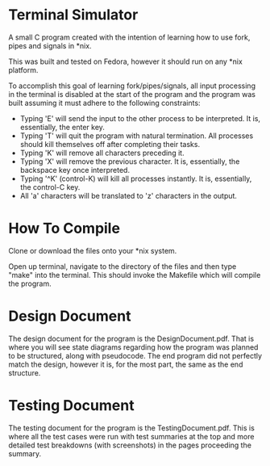 # Terminal Simulator

A small C program created with the intention of learning how to use fork, pipes and signals in *nix.

This was built and tested on Fedora, however it should run on any *nix platform.

To accomplish this goal of learning fork/pipes/signals, all input processing in the terminal is disabled at the start of the program and the program was built assuming it must adhere to the following constraints:  
* Typing 'E' will send the input to the other process to be interpreted. It is, essentially, the enter key.
* Typing 'T' will quit the program with natural termination. All processes should kill themselves off after completing their tasks.
* Typing 'K' will remove all characters preceding it.
* Typing 'X' will remove the previous character. It is, essentially, the backspace key once interpreted.
* Typing '^K' (control-K) will kill all processes instantly. It is, essentially, the control-C key.
* All 'a' characters will be translated to 'z' characters in the output.

# How To Compile

Clone or download the files onto your *nix system.

Open up terminal, navigate to the directory of the files and then type "make" into the terminal. This should invoke the Makefile which will compile the program.

# Design Document

The design document for the program is the DesignDocument.pdf. That is where you will see state diagrams regarding how the program was planned to be structured, along with pseudocode. The end program did not perfectly match the design, however it is, for the most part, the same as the end structure.

# Testing Document

The testing document for the program is the TestingDocument.pdf. This is where all the test cases were run with test summaries at the top and more detailed test breakdowns (with screenshots) in the pages proceeding the summary.
